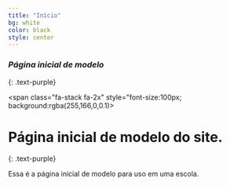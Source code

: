 ```yaml
---
title: "Início"
bg: white
color: black
style: center
---
```


### *Página inicial de modelo*
{: .text-purple}

  <span class="fa-stack fa-2x" style="font-size:100px; background:rgba(255,166,0,0.1)>
    <i class="fas fa-circle fa-stack-2x"></i>
    <i class="fas fa-flag fa-stack-1x fa-inverse"></i>

# Página inicial de modelo do site.
{: .text-purple}


Essa é a página inicial de modelo para uso em uma escola.


